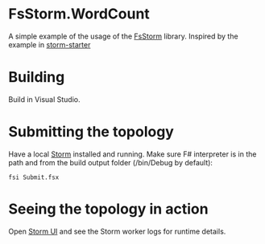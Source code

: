 FsStorm.WordCount
=======

A simple example of the usage of the [FsStorm][fsStorm] library. Inspired by the example in [storm-starter][stormStarter]

# Building
Build in Visual Studio.

# Submitting the topology
Have a local [Storm](https://storm.apache.org/downloads.html) installed and running.
Make sure F# interpreter is in the path and from the build output folder (/bin/Debug by default):
```
fsi Submit.fsx
```

# Seeing the topology in action
Open [Storm UI](http://localhost:8080/) and see the Storm worker logs for runtime details.

[fsStorm]:https://github.com/FsStorm/FsStorm
[stormStarter]:https://github.com/apache/storm/blob/master/examples/storm-starter/src/jvm/storm/starter/WordCountTopology.java
